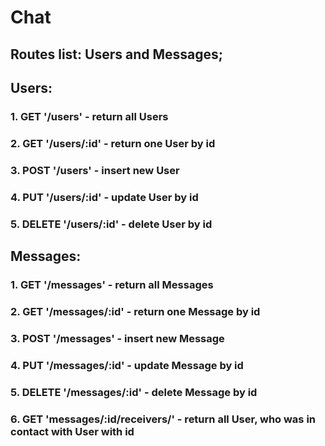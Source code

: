 # Chat

## Routes list: Users and Messages;

## Users: 
### 1. GET '/users' - return all Users
### 2. GET '/users/:id' - return one User by id
### 3. POST '/users' - insert new User
### 4. PUT '/users/:id' - update User by id
### 5. DELETE '/users/:id' - delete User by id

## Messages:
### 1. GET '/messages' - return all Messages
### 2. GET '/messages/:id' - return one Message by id
### 3. POST '/messages' - insert new Message
### 4. PUT '/messages/:id' - update Message by id
### 5. DELETE '/messages/:id' - delete Message by id
### 6. GET 'messages/:id/receivers/' - return all User, who was in contact with User with id
